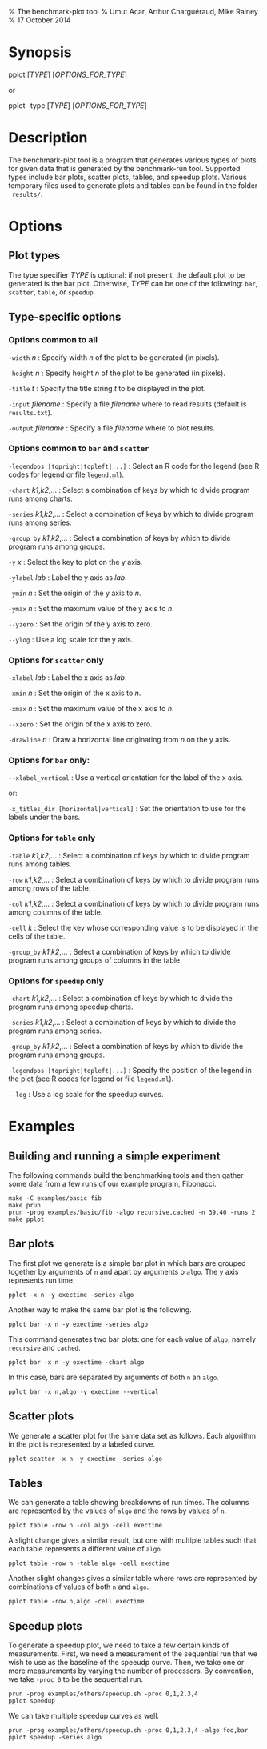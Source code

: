 % The benchmark-plot tool
% Umut Acar, Arthur Charguéraud, Mike Rainey
% 17 October 2014

Synopsis
========


pplot [*TYPE*] [*OPTIONS_FOR_TYPE*]

or

pplot -type [*TYPE*] [*OPTIONS_FOR_TYPE*]

Description
===========

The benchmark-plot tool is a program that generates various types of
plots for given data that is generated by the benchmark-run
tool. Supported types include bar plots, scatter plots, tables, and
speedup plots. Various temporary files used to generate plots and
tables can be found in the folder `_results/`.

Options
=======

Plot types
----------

The type specifier *TYPE* is optional: if not present, the default
plot to be generated is the bar plot. Otherwise, *TYPE* can be one of
the following: `bar`, `scatter`, `table`, or `speedup`.

Type-specific options
---------------------

### Options common to all

`-width` *n*
:    Specify width *n* of the plot to be generated (in pixels).

`-height` *n*
:    Specify height *n* of the plot to be generated (in pixels).

`-title` *t*
:    Specify the title string *t* to be displayed in the plot.

`-input` *filename*
:    Specify a file *filename* where to read results (default is `results.txt`).

`-output` *filename*
:    Specify a file *filename* where to plot results.


### Options common to `bar` and `scatter`

`-legendpos [topright|topleft|...]`
:    Select an R code for the legend (see R codes for legend or file `legend.ml`).

`-chart` *k1*,*k2*,...
:    Select a combination of keys by which to divide program runs among charts.

`-series` *k1*,*k2*,...
:    Select a combination of keys by which to divide program runs among series.

`-group_by` *k1*,*k2*,...
:    Select a combination of keys by which to divide program runs among groups.

`-y` *x*
:    Select the key to plot on the y axis.

`-ylabel` *lab*
:    Label the y axis as *lab*.

`-ymin` *n*
:    Set the origin of the y axis to *n*.

`-ymax` *n*
:    Set the maximum value of the y axis to *n*.

`--yzero`
:    Set the origin of the y axis to zero.

`--ylog`
:    Use a log scale for the y axis.

### Options for `scatter` only

`-xlabel` *lab*
:    Label the x axis as *lab*.

`-xmin` *n*
:    Set the origin of the x axis to *n*.

`-xmax` *n*
:    Set the maximum value of the x axis to *n*.

`--xzero`
:    Set the origin of the x axis to zero.

`-drawline` *n*
:    Draw a horizontal line originating from *n* on the y axis.

### Options for `bar` only:

`--xlabel_vertical`
:    Use a vertical orientation for the label of the x axis.

or:

`-x_titles_dir [horizontal|vertical]`
:    Set the orientation to use for the labels under the bars.

### Options for `table` only

`-table` *k1*,*k2*,...
:    Select a combination of keys by which to divide program runs among
     tables.

`-row` *k1*,*k2*,...
:    Select a combination of keys by which to divide program runs among
     rows of the table.

`-col` *k1*,*k2*,...
:    Select a combination of keys by which to divide program runs among
     columns of the table.

`-cell` *k*
:    Select the key whose corresponding value is to be displayed in the 
     cells of the table.

`-group_by` *k1*,*k2*,...
:    Select a combination of keys by which to divide program runs among
     groups of columns in the table.

### Options for `speedup` only
   
`-chart` *k1*,*k2*,...
:    Select a combination of keys by which to divide the program runs among
     speedup charts.

`-series` *k1*,*k2*,...
:    Select a combination of keys by which to divide the program runs among
     series.

`-group_by` *k1*,*k2*,...
:    Select a combination of keys by which to divide the program runs among
     groups.

`-legendpos [topright|topleft|...]`
:    Specify the position of the legend in the plot (see R codes for legend 
     or file `legend.ml`).

`--log`
:    Use a log scale for the speedup curves.

Examples
========

Building and running a simple experiment
----------------------------------------

The following commands build the benchmarking tools and then gather
some data from a few runs of our example program, Fibonacci.

    make -C examples/basic fib
    make prun
    prun -prog examples/basic/fib -algo recursive,cached -n 39,40 -runs 2
    make pplot

Bar plots
---------

The first plot we generate is a simple bar plot in which bars are
grouped together by arguments of `n` and apart by arguments o
`algo`. The y axis represents run time.

    pplot -x n -y exectime -series algo 

Another way to make the same bar plot is the following.

    pplot bar -x n -y exectime -series algo 

This command generates two bar plots: one for each value of `algo`,
namely `recursive` and `cached`.

    pplot bar -x n -y exectime -chart algo 

In this case, bars are separated by arguments of both `n` an `algo`.

    pplot bar -x n,algo -y exectime --vertical

Scatter plots
-------------

We generate a scatter plot for the same data set as follows. Each
algorithm in the plot is represented by a labeled curve.

    pplot scatter -x n -y exectime -series algo 

Tables
------

We can generate a table showing breakdowns of run times. The columns
are represented by the values of `algo` and the rows by values of `n`.

    pplot table -row n -col algo -cell exectime

A slight change gives a similar result, but one with multiple tables
such that each table represents a different value of `algo`.

    pplot table -row n -table algo -cell exectime

Another slight changes gives a similar table where rows are
represented by combinations of values of both `n` and `algo`.

    pplot table -row n,algo -cell exectime 

Speedup plots
-------------

To generate a speedup plot, we need to take a few certain kinds of
measurements. First, we need a measurement of the sequential run that
we wish to use as the baseline of the speeudp curve. Then, we take one
or more measurements by varying the number of processors. By
convention, we take `-proc 0` to be the sequential run.

    prun -prog examples/others/speedup.sh -proc 0,1,2,3,4 
    pplot speedup 

We can take multiple speedup curves as well.

    prun -prog examples/others/speedup.sh -proc 0,1,2,3,4 -algo foo,bar
    pplot speedup -series algo
